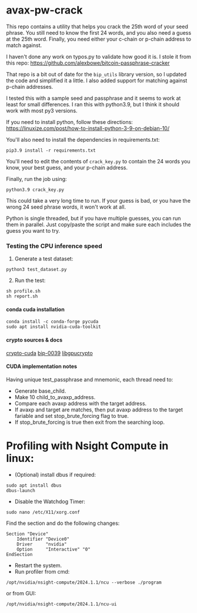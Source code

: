 # avax-pw-crack

This repo contains a utility that helps you crack the 25th word of your seed phrase.
You still need to know the first 24 words, and you also need a guess at the 25th word.
Finally, you need either your c-chain or p-chain address to match against.

I haven't done any work on typos.py to validate how good it is. I stole it from this
repo: https://github.com/alexbowe/bitcoin-passphrase-cracker

That repo is a bit out of date for the `bip_utils` library version, so I updated the
code and simplified it a little. I also added support for matching against p-chain
addresses.

I tested this with a sample seed and passphrase and it seems to work at least for small
differences. I ran this with python3.9, but I think it should work with most py3 versions.

If you need to install python, follow these
directions: https://linuxize.com/post/how-to-install-python-3-9-on-debian-10/

You'll also need to install the dependencies in requirements.txt:

```commandline
pip3.9 install -r requirements.txt 
```

You'll need to edit the contents of `crack_key.py` to contain the 24 words you know,
your best guess, and your p-chain address.

Finally, run the job using:

```commandline
python3.9 crack_key.py
```

This could take a very long time to run. If your guess is bad, or you have the wrong
24 seed phrase words, it won't work at all.

Python is single threaded, but if you have multiple guesses, you can run them in parallel.
Just copy/paste the script and make sure each includes the guess you want to try.

### Testing the CPU inference speed
1. Generate a test dataset:
```
python3 test_dataset.py
```
2. Run the test:
```
sh profile.sh
sh report.sh
```
#### conda cuda installation
```
conda install -c conda-forge pycuda
sudo apt install nvidia-cuda-toolkit
```
#### crypto sources & docs
[crypto-cuda](https://github.com/peihongch/crypto-cuda/)
[bip-0039](https://github.com/bitcoin/bips/blob/master/bip-0039.mediawiki)
[libgpucrypto](https://shader.kaist.edu/sslshader/libgpucrypto/)
#### CUDA implementation notes
Having unique test_passphrase and mnemonic, each thread need to:  
* Generate base_child.  
* Make 10 child_to_avaxp_address.  
* Compare each avaxp address with the target address.  
* If avaxp and target are matches, then put avaxp address to the target fariable and set stop_brute_forcing flag to true.  
* If stop_brute_forcing is true then exit from the searching loop.  

# Profiling with Nsight Compute in linux:
* (Optional) install dbus if required:
```
sudo apt install dbus
dbus-launch
```
* Disable the Watchdog Timer:
```
sudo nano /etc/X11/xorg.conf
```
Find the section and do the following changes:
```
Section "Device"
    Identifier "Device0"
    Driver     "nvidia"
    Option     "Interactive" "0"
EndSection
```
* Restart the system.
* Run profiler from cmd:
```
/opt/nvidia/nsight-compute/2024.1.1/ncu --verbose ./program
```
or from GUI:
```
/opt/nvidia/nsight-compute/2024.1.1/ncu-ui
```